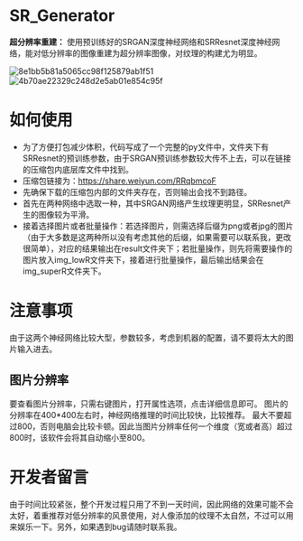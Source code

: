 # SR_Generator
**超分辨率重建：**
使用预训练好的SRGAN深度神经网络和SRResnet深度神经网络，能对低分辨率的图像重建为超分辨率图像，对纹理的构建尤为明显。

![8e1bb5b81a5065cc98f125879ab1f51](https://user-images.githubusercontent.com/78554147/151700461-07d3f495-df84-4fbb-b406-ed569ab42a20.jpg)
![4b70ae22329c248d2e5ab01e854c95f](https://user-images.githubusercontent.com/78554147/151700481-a8b19e4f-5f9d-469c-adac-eb1316a17012.png)

# 如何使用
* 为了方便打包减少体积，代码写成了一个完整的py文件中，文件夹下有SRResnet的预训练参数，由于SRGAN预训练参数较大传不上去，可以在链接的压缩包内底层库文件中找到。
* 压缩包链接为：https://share.weiyun.com/RRqbmcoF
* 先确保下载的压缩包内部的文件夹存在，否则输出会找不到路径。
* 首先在两种网络中选取一种，其中SRGAN网络产生纹理更明显，SRResnet产生的图像较为平滑。
* 接着选择图片或者批量操作：若选择图片，则需选择后缀为png或者jpg的图片（由于大多数是这两种所以没有考虑其他的后缀，如果需要可以联系我，更改很简单），对应的结果输出在result文件夹下；若批量操作，则先将需要操作的图片放入img_lowR文件夹下，接着进行批量操作，最后输出结果会在img_superR文件夹下。

# 注意事项
由于这两个神经网络比较大型，参数较多，考虑到机器的配置，请不要将太大的图片输入进去。
## 图片分辨率
要查看图片分辨率，只需右键图片，打开属性选项，点击详细信息即可。
图片的分辨率在400*400左右时，神经网络推理的时间比较快，比较推荐。
最大不要超过800，否则电脑会比较卡顿。因此当图片分辨率任何一个维度（宽或者高）超过800时，该软件会将其自动缩小至800。

# 开发者留言
由于时间比较紧张，整个开发过程只用了不到一天时间，因此网络的效果可能不会太好，着重推荐对低分辨率的风景使用，对人像添加的纹理不太自然，不过可以用来娱乐一下。另外，如果遇到bug请随时联系我。
